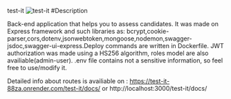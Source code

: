 test-it
![test-it](https://github.com/4rrch3r/test-it/assets/75779729/f99f52d0-ce40-4827-beed-f6a5719405b7)
#Description

Back-end application that helps you to assess candidates.
It was made on Express framework and such libraries as: bcrypt,cookie-parser,cors,dotenv,jsonwebtoken,mongoose,nodemon,swagger-jsdoc,swagger-ui-express.Deploy commands are written in Dockerfile.
JWT authorization was made using a HS256 algorithm, roles model are also availiable(admin-user).
.env file contains not a sensitive information, so feel free to use/modify it.

Detailed info about routes is availiable on : 
https://test-it-88za.onrender.com/test-it/docs/
or
http://localhost:3000/test-it/docs/
